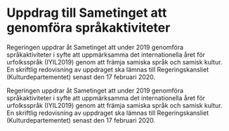 # Uppdrag till Sametinget att genomföra språkaktiviteter

Regeringen uppdrar åt Sametinget att under 2019 genomföra språkaktiviteter i syfte att uppmärksamma det internationella året för urfolksspråk (IYIL2019) genom att främja samiska språk och samisk kultur. En skriftlig redovisning av uppdraget ska lämnas till Regeringskansliet (Kulturdepartementet) senast den 17 februari 2020.

Regeringen uppdrar åt Sametinget att under 2019 genomföra språkaktiviteter i syfte att uppmärksamma det internationella året för urfolksspråk (IYIL2019) genom att främja samiska språk och samisk kultur. En skriftlig redovisning av uppdraget ska lämnas till Regeringskansliet (Kulturdepartementet) senast den 17 februari 2020.
